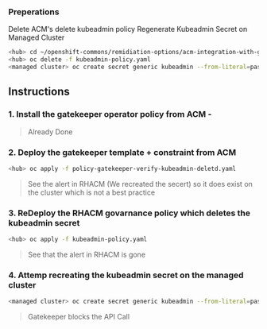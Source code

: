 ### Preperations
Delete ACM's delete kubeadmin policy 
Regenerate Kubeadmin Secret on Managed Cluster

```bash
<hub> cd ~/openshift-commons/remidiation-options/acm-integration-with-gatekeeper-operator
<hub> oc delete -f kubeadmin-policy.yaml
<managed cluster> oc create secret generic kubeadmin --from-literal=password=lol -n kube-system
```

## Instructions 
### 1. Install the gatekeeper operator policy from ACM - 
> Already Done

### 2. Deploy the gatekeeper template + constraint from ACM
```bash
<hub> oc apply -f policy-gatekeeper-verify-kubeadmin-deletd.yaml 
```
> See the alert in RHACM (We recreated the secert) so it does exist on the cluster which is not a best practice

### 3. ReDeploy the RHACM govarnance policy which deletes the kubeadmin secret
```bash
<hub> oc apply -f kubeadmin-policy.yaml 
```

> See that the alert in RHACM is gone

### 4. Attemp recreating the kubeadmin secret on the managed cluster

```bash
<managed cluster> oc create secret generic kubeadmin --from-literal=password=lol -n kube-system
```

> Gatekeeper blocks the API Call
